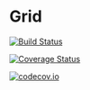 # Grid

[![Build Status](https://travis-ci.org/pawbz/Grid.jl.svg?branch=master)](https://travis-ci.org/pawbz/Grid.jl)

[![Coverage Status](https://coveralls.io/repos/pawbz/Grid.jl/badge.svg?branch=master&service=github)](https://coveralls.io/github/pawbz/Grid.jl?branch=master)

[![codecov.io](http://codecov.io/github/pawbz/Grid.jl/coverage.svg?branch=master)](http://codecov.io/github/pawbz/Grid.jl?branch=master)
